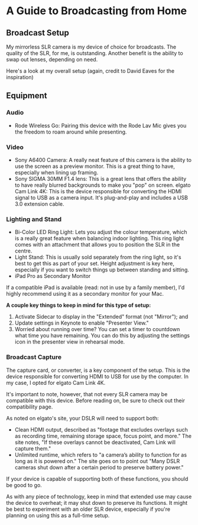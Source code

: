 #  A Guide to Broadcasting from Home

## Broadcast Setup

My mirrorless SLR camera is my device of choice for broadcasts. The quality of the SLR, for me, is outstanding. Another benefit is the ability to swap out lenses, depending on need.

Here's a look at my overall setup (again, credit to David Eaves for the inspiration)

## Equipment

### Audio

- Rode Wireless Go: Pairing this device with the Rode Lav Mic gives you the freedom to roam around while presenting.

### Video

- Sony A6400 Camera: A really neat feature of this camera is the ability to use the screen as a preview monitor. This is a great thing to have, especially when lining up framing.
- Sony SIGMA 30MM F1.4 lens: This is a great lens that offers the ability to have really blurred backgrounds to make you "pop" on screen.
elgato Cam Link 4K: This is the device responsible for converting the HDMI signal to USB as a camera input. It's plug-and-play and includes a USB 3.0 extension cable.

### Lighting and Stand

- Bi-Color LED Ring Light: Lets you adjust the colour temperature, which is a really great feature when balancing indoor lighting. This ring light comes with an attachment that allows you to position the SLR in the centre.
- Light Stand: This is usually sold separately from the ring light, so it's best to get this as part of your set. Height adjustment is key here, especially if you want to switch things up between standing and sitting.
- iPad Pro as Secondary Monitor

If a compatible iPad is available (read: not in use by a family member), I'd highly recommend using it as a secondary monitor for your Mac.

**A couple key things to keep in mind for this type of setup:**

1. Activate Sidecar to display in the "Extended" format (not "Mirror"); and
2. Update settings in Keynote to enable "Presenter View."
3. Worried about running over time? You can set a timer to countdown what time you have remaining. You can do this by adjusting the settings icon in the presenter view in rehearsal mode.

### Broadcast Capture

The capture card, or converter, is a key component of the setup. This is the device responsible for converting HDMI to USB for use by the computer. In my case, I opted for elgato Cam Link 4K.

It's important to note, however, that not every SLR camera may be compatible with this device. Before reading on, be sure to check out their compatibility page.

As noted on elgato's site, your DSLR will need to support both:

- Clean HDMI output, described as "footage that excludes overlays such as recording time, remaining storage space, focus point, and more." The site notes, "If these overlays cannot be deactivated, Cam Link will capture them."
- Unlimited runtime, which refers to "a camera’s ability to function for as long as it is powered on." The site goes on to point out "Many DSLR cameras shut down after a certain period to preserve battery power."

If your device is capable of supporting both of these functions, you should be good to go.

As with any piece of technology, keep in mind that extended use may cause the device to overheat; it may shut down to preserve its functions. It might be best to experiment with an older SLR device, especially if you're planning on using this as a full-time setup.
